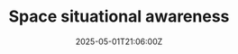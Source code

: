 ---
title: Space situational awareness
linkTitle: Space situational awareness
date: '2025-05-01T21:06:00Z'
weight: 1
description: No content
draft: false
ref: space-situational-awareness
---